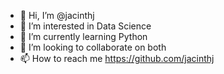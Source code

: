 - 👋 Hi, I’m @jacinthj
- 👀 I’m interested in Data Science
- 🌱 I’m currently learning Python
- 💞️ I’m looking to collaborate on both
- 📫 How to reach me https://github.com/jacinthj

<!---
jacinthj/jacinthj is a ✨ special ✨ repository because its `README.md` (this file) appears on your GitHub profile.
You can click the Preview link to take a look at your changes.
--->
